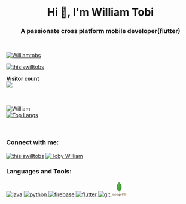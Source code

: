 <h1 align="center">Hi 👋, I'm William Tobi</h1>
<h3 align="center">A passionate cross platform mobile developer(flutter)</h3>

<br>
<p align="left"> <a href="https://github.com/ryo-ma/github-profile-trophy"><img src="https://github-profile-trophy.vercel.app/?username=Williamtobs" alt="Williamtobs" /></a> </p>
<p align="left"> <a href="https://twitter.com/thisiswilltobs" target="blank"><img src="https://img.shields.io/twitter/follow/thisiswilltobs?logo=twitter&style=for-the-badge" alt="thisiswilltobs" /></a> </p>
<p align="left">
<b>Visitor count</b>
<br><img src="https://profile-counter.glitch.me/Williamtobs/count.svg" />
</p>

<br>

![William](https://github-readme-stats.vercel.app/api?username=Williamtobs&show_icons=true&theme=blue-green)
<br>
[![Top Langs](https://github-readme-stats.vercel.app/api/top-langs/?username=Williamtobs&layout=compact&theme=blue-green)](https://github.com/Williamtobs/github-readme-stats)

<br>
<h3 align="left">Connect with me:</h3>
<p align="left">
<a href="https://twitter.com/thisiswilltobs" target="blank"><img align="center" src="https://cdn.jsdelivr.net/npm/simple-icons@3.0.1/icons/twitter.svg" alt="thisiswilltobs" height="30" width="40" /></a>
<a href="https://www.linkedin.com/in/toby-william-806a341aa/" target="blank"><img align="center" src="https://cdn.jsdelivr.net/npm/simple-icons@3.0.1/icons/linkedin.svg" alt="Toby William" height="30" width="40" /></a>
</p>

<h3 align="left">Languages and Tools:</h3>
<p align="left"> <a href ="https://www.java.com/en/" target ="_blank"> <img src="https://www.vectorlogo.zone/logos/java/java-icon.svg" alt="java" width="40" height="40"/></a> <a href ="https://www.python.org/" target ="_blank"> <img src="https://www.vectorlogo.zone/logos/python/python-icon.svg" alt="python" width="40" height="40"/> </a> <a href="https://firebase.google.com/" target="_blank"> <img src="https://www.vectorlogo.zone/logos/firebase/firebase-icon.svg" alt="firebase" width="40" height="40"/> </a> <a href="https://flutter.dev" target="_blank"> <img src="https://www.vectorlogo.zone/logos/flutterio/flutterio-icon.svg" alt="flutter" width="40" height="40"/> </a> <a href="https://git-scm.com/" target="_blank"> <img src="https://www.vectorlogo.zone/logos/git-scm/git-scm-icon.svg" alt="git" width="40" height="40"/> </a> <a href="https://www.mongodb.com/" target="_blank"> <img src="https://raw.githubusercontent.com/devicons/devicon/master/icons/mongodb/mongodb-original-wordmark.svg" alt="mongodb" width="40" height="40"/> </a> </p>
